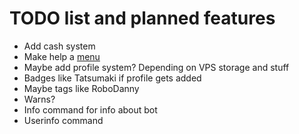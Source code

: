 # TODO list and planned features
- Add cash system
- Make help a [menu](https://pypi.org/project/dpymenus/)
- Maybe add profile system? Depending on VPS storage and stuff
- Badges like Tatsumaki if profile gets added
- Maybe tags like RoboDanny
- Warns?
- Info command for info about bot
- Userinfo command